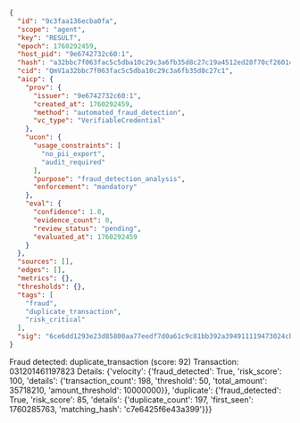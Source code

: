```json
{
  "id": "9c3faa136ecba0fa",
  "scope": "agent",
  "key": "RESULT",
  "epoch": 1760292459,
  "host_pid": "9e6742732c60:1",
  "hash": "a32bbc7f063fac5c5dba10c29c3a6fb35d8c27c19a4512ed28f70cf260144d63",
  "cid": "QmV1a32bbc7f063fac5c5dba10c29c3a6fb35d8c27c1",
  "aicp": {
    "prov": {
      "issuer": "9e6742732c60:1",
      "created_at": 1760292459,
      "method": "automated_fraud_detection",
      "vc_type": "VerifiableCredential"
    },
    "ucon": {
      "usage_constraints": [
        "no_pii_export",
        "audit_required"
      ],
      "purpose": "fraud_detection_analysis",
      "enforcement": "mandatory"
    },
    "eval": {
      "confidence": 1.0,
      "evidence_count": 0,
      "review_status": "pending",
      "evaluated_at": 1760292459
    }
  },
  "sources": [],
  "edges": [],
  "metrics": {},
  "thresholds": {},
  "tags": [
    "fraud",
    "duplicate_transaction",
    "risk_critical"
  ],
  "sig": "6ce6dd1293e23d85800aa77eedf7d0a61c9c81bb392a394911119473024cbf8c"
}
```

Fraud detected: duplicate_transaction (score: 92)
Transaction: 031201461197823
Details: {'velocity': {'fraud_detected': True, 'risk_score': 100, 'details': {'transaction_count': 198, 'threshold': 50, 'total_amount': 35718210, 'amount_threshold': 10000000}}, 'duplicate': {'fraud_detected': True, 'risk_score': 85, 'details': {'duplicate_count': 197, 'first_seen': 1760285763, 'matching_hash': 'c7e6425f6e43a399'}}}